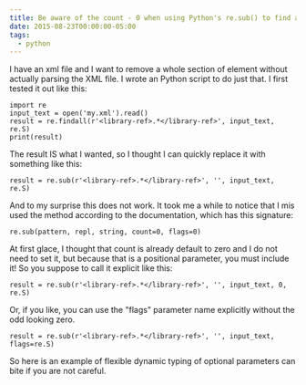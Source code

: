 ```yaml
---
title: Be aware of the count - 0 when using Python's re.sub() to find and replace text
date: 2015-08-23T00:00:00-05:00
tags:
  - python
---
```

I have an xml file and I want to remove a whole section of element without actually parsing the XML file. I wrote an Python script to do just that. I first tested it out like this:

```
import re
input_text = open('my.xml').read()
result = re.findall(r'<library-ref>.*</library-ref>', input_text, re.S)
print(result)
```

The result IS what I wanted, so I thought I can quickly replace it with something like this:

	result = re.sub(r'<library-ref>.*</library-ref>', '', input_text, re.S)

And to my surprise this does not work. It took me a while to notice that I mis used the method according to the documentation, which has this signature:

	re.sub(pattern, repl, string, count=0, flags=0)

At first glace, I thought that count is already default to zero and I do not need to set it, but because that is a positional parameter, you must include it! So you suppose to call it explicit like this:

	result = re.sub(r'<library-ref>.*</library-ref>', '', input_text, 0, re.S)

Or, if you like, you can use the "flags" parameter name explicitly without the odd looking zero.

	result = re.sub(r'<library-ref>.*</library-ref>', '', input_text, flags=re.S)

So here is an example of flexible dynamic typing of optional parameters can bite if you are not careful.
